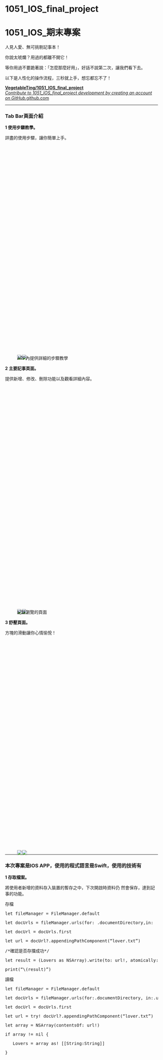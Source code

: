 # 1051_IOS_final_project

<h1 name="e739" id="e739" class="graf graf--h3 graf--leading graf--title">1051_IOS_期末專案</h1><p name="863e" id="863e" class="graf graf--p graf-after--h3">人見人愛、無可挑剔記事本！</p><p name="7906" id="7906" class="graf graf--p graf-after--p">你說太唬爛？用過的都離不開它！</p><p name="f613" id="f613" class="graf graf--p graf-after--p">等你用過不要跪著說：「怎麼那麼好用」，好話不說第二次，讓我們看下去。</p><p name="ec67" id="ec67" class="graf graf--p graf-after--p">以下是人性化的操作流程，三秒就上手，想忘都忘不了！</p><div name="b71c" id="b71c" class="graf graf--mixtapeEmbed graf-after--p graf--last"><a href="https://github.com/VegetableTing/1051_IOS_final_project.git" data-href="https://github.com/VegetableTing/1051_IOS_final_project.git" class="markup--anchor markup--mixtapeEmbed-anchor" title="https://github.com/VegetableTing/1051_IOS_final_project.git" rel="nofollow"><strong class="markup--strong markup--mixtapeEmbed-strong">VegetableTing/1051_IOS_final_project</strong><br><em class="markup--em markup--mixtapeEmbed-em">Contribute to 1051_IOS_final_project development by creating an account on GitHub.</em>github.com</a><a href="https://github.com/VegetableTing/1051_IOS_final_project.git" class="js-mixtapeImage mixtapeImage u-ignoreBlock" data-media-id="bc35e0622e97ffd1e0395880b0dc4ac6" data-thumbnail-img-id="0*ElbDkEPmwWGPaEzP." style="background-image: url(https://cdn-images-1.medium.com/fit/c/160/160/0*ElbDkEPmwWGPaEzP.);"></a></div></div></div></section><section name="81c5" class="section section--body"><div class="section-divider"><hr class="section-divider"></div><div class="section-content"><div class="section-inner sectionLayout--insetColumn"><h3 name="30ee" id="30ee" class="graf graf--h3 graf--leading">Tab Bar頁面介紹</h3><p name="780d" id="780d" class="graf graf--p graf-after--h3"><strong class="markup--strong markup--p-strong">1 使用步驟教學。</strong></p><p name="360d" id="360d" class="graf graf--p graf-after--p">詳盡的使用步驟，讓你簡單上手。</p><figure name="1b7a" id="1b7a" class="graf graf--figure graf-after--p"><div class="aspectRatioPlaceholder is-locked" style="max-width: 376px; max-height: 692px;"><div class="aspectRatioPlaceholder-fill" style="padding-bottom: 184%;"></div><div class="progressiveMedia js-progressiveMedia graf-image" data-image-id="1*Tay7ltUoWdrdQevvIKncwQ.png" data-width="376" data-height="692"><img src="https://cdn-images-1.medium.com/freeze/max/30/1*Tay7ltUoWdrdQevvIKncwQ.png?q=20" crossorigin="anonymous" class="progressiveMedia-thumbnail js-progressiveMedia-thumbnail"><canvas class="progressiveMedia-canvas js-progressiveMedia-canvas"></canvas><img class="progressiveMedia-image js-progressiveMedia-image" data-src="https://cdn-images-1.medium.com/max/800/1*Tay7ltUoWdrdQevvIKncwQ.png"><noscript class="js-progressiveMedia-inner"><img class="progressiveMedia-noscript js-progressiveMedia-inner" src="https://cdn-images-1.medium.com/max/800/1*Tay7ltUoWdrdQevvIKncwQ.png"></noscript></div></div><figcaption class="imageCaption">APP內提供詳細的步驟教學</figcaption></figure><p name="9788" id="9788" class="graf graf--p graf-after--figure"><strong class="markup--strong markup--p-strong">2 主要記事頁面。</strong></p><p name="d648" id="d648" class="graf graf--p graf-after--p">提供新增、修改、刪除功能以及觀看詳細內容。</p><figure name="0e7a" id="0e7a" class="graf graf--figure graf-after--p"><div class="aspectRatioPlaceholder is-locked" style="max-width: 413px; max-height: 735px;"><div class="aspectRatioPlaceholder-fill" style="padding-bottom: 178%;"></div><div class="progressiveMedia js-progressiveMedia graf-image" data-image-id="1*PiSyC8ZTNOUszuwPorcssQ.png" data-width="413" data-height="735"><img src="https://cdn-images-1.medium.com/freeze/max/30/1*PiSyC8ZTNOUszuwPorcssQ.png?q=20" crossorigin="anonymous" class="progressiveMedia-thumbnail js-progressiveMedia-thumbnail"><canvas class="progressiveMedia-canvas js-progressiveMedia-canvas"></canvas><img class="progressiveMedia-image js-progressiveMedia-image" data-src="https://cdn-images-1.medium.com/max/800/1*PiSyC8ZTNOUszuwPorcssQ.png"><noscript class="js-progressiveMedia-inner"><img class="progressiveMedia-noscript js-progressiveMedia-inner" src="https://cdn-images-1.medium.com/max/800/1*PiSyC8ZTNOUszuwPorcssQ.png"></noscript></div></div><figcaption class="imageCaption">紀錄瀏覽的頁面</figcaption></figure><p name="03ba" id="03ba" class="graf graf--p graf-after--figure"><strong class="markup--strong markup--p-strong">3 舒壓頁面。</strong></p><p name="22ea" id="22ea" class="graf graf--p graf-after--p">方塊的滑動讓你心情愉悅！</p><figure name="7c7b" id="7c7b" class="graf graf--figure graf-after--p graf--last"><div class="aspectRatioPlaceholder is-locked" style="max-width: 378px; max-height: 693px;"><div class="aspectRatioPlaceholder-fill" style="padding-bottom: 183.29999999999998%;"></div><div class="progressiveMedia js-progressiveMedia graf-image" data-image-id="1*g8RfKINSQhJUMhjdVojwSA.png" data-width="378" data-height="693"><img src="https://cdn-images-1.medium.com/freeze/max/30/1*g8RfKINSQhJUMhjdVojwSA.png?q=20" crossorigin="anonymous" class="progressiveMedia-thumbnail js-progressiveMedia-thumbnail"><canvas class="progressiveMedia-canvas js-progressiveMedia-canvas"></canvas><img class="progressiveMedia-image js-progressiveMedia-image" data-src="https://cdn-images-1.medium.com/max/800/1*g8RfKINSQhJUMhjdVojwSA.png"><noscript class="js-progressiveMedia-inner"><img class="progressiveMedia-noscript js-progressiveMedia-inner" src="https://cdn-images-1.medium.com/max/800/1*g8RfKINSQhJUMhjdVojwSA.png"></noscript></div></div></figure></div></div></section><section name="215e" class="section section--body"><div class="section-divider"><hr class="section-divider"></div><div class="section-content"><div class="section-inner sectionLayout--insetColumn"><h3 name="cf33" id="cf33" class="graf graf--h3 graf--leading">本次專案是IOS APP，使用的程式語言是Swift，使用的技術有</h3><p name="ba6b" id="ba6b" class="graf graf--p graf-after--h3"><strong class="markup--strong markup--p-strong">1 存取檔案。</strong></p><p name="31af" id="31af" class="graf graf--p graf-after--p">將使用者新增的資料存入裝置的暫存之中，下次開啟時資料仍 然會保存，達到記事的功能。</p><p name="9e29" id="9e29" class="graf graf--p graf-after--p">存檔</p><pre name="e9e0" id="e9e0" class="graf graf--pre graf-after--p">let fileManager = FileManager.default</pre><pre name="7707" id="7707" class="graf graf--pre graf-after--pre">let docUrls = fileManager.urls(for: .documentDirectory,in:  .userDomainMask)</pre><pre name="c7b7" id="c7b7" class="graf graf--pre graf-after--pre">let docUrl = docUrls.first</pre><pre name="8cd7" id="8cd7" class="graf graf--pre graf-after--pre">let url = docUrl?.appendingPathComponent(“lover.txt”)</pre><pre name="224b" id="224b" class="graf graf--pre graf-after--pre">/*確認是否存擋成功*/</pre><pre name="ac0c" id="ac0c" class="graf graf--pre graf-after--pre">let result = (Lovers as NSArray).write(to: url!, atomically:true)</pre><pre name="0130" id="0130" class="graf graf--pre graf-after--pre">print(“\(result)”)</pre><p name="7fbc" id="7fbc" class="graf graf--p graf-after--pre">讀檔</p><pre name="9b68" id="9b68" class="graf graf--pre graf-after--p">let fileManager = FileManager.default</pre><pre name="3fda" id="3fda" class="graf graf--pre graf-after--pre">let docUrls = fileManager.urls(for:.documentDirectory, in:.userDomainMask)</pre><pre name="f9b9" id="f9b9" class="graf graf--pre graf-after--pre">let docUrl = docUrls.first</pre><pre name="c771" id="c771" class="graf graf--pre graf-after--pre">let url = try! docUrl?.appendingPathComponent(“lover.txt”)</pre><pre name="ca00" id="ca00" class="graf graf--pre graf-after--pre">let array = NSArray(contentsOf: url!)</pre><pre name="7319" id="7319" class="graf graf--pre graf-after--pre">if array != nil {</pre><pre name="814f" id="814f" class="graf graf--pre graf-after--pre">   Lovers = array as! [[String:String]]</pre><pre name="b762" id="b762" class="graf graf--pre graf-after--pre">}</pre><figure name="fe68" id="fe68" class="graf graf--figure graf-after--pre"><div class="aspectRatioPlaceholder is-locked" style="max-width: 413px; max-height: 735px;"><div class="aspectRatioPlaceholder-fill" style="padding-bottom: 178%;"></div><div class="progressiveMedia js-progressiveMedia graf-image" data-image-id="1*PiSyC8ZTNOUszuwPorcssQ.png" data-width="413" data-height="735"><img src="https://cdn-images-1.medium.com/freeze/max/30/1*PiSyC8ZTNOUszuwPorcssQ.png?q=20" crossorigin="anonymous" class="progressiveMedia-thumbnail js-progressiveMedia-thumbnail"><canvas class="progressiveMedia-canvas js-progressiveMedia-canvas"></canvas><img class="progressiveMedia-image js-progressiveMedia-image" data-src="https://cdn-images-1.medium.com/max/800/1*PiSyC8ZTNOUszuwPorcssQ.png"><noscript class="js-progressiveMedia-inner"><img class="progressiveMedia-noscript js-progressiveMedia-inner" src="https://cdn-images-1.medium.com/max/800/1*PiSyC8ZTNOUszuwPorcssQ.png"></noscript></div></div><figcaption class="imageCaption">紀錄瀏覽的頁面</figcaption></figure><figure name="c076" id="c076" class="graf graf--figure graf-after--figure"><div class="aspectRatioPlaceholder is-locked" style="max-width: 413px; max-height: 720px;"><div class="aspectRatioPlaceholder-fill" style="padding-bottom: 174.3%;"></div><div class="progressiveMedia js-progressiveMedia graf-image" data-image-id="1*PRS_IfgxuOdcQirWAA_ovg.png" data-width="413" data-height="720"><img src="https://cdn-images-1.medium.com/freeze/max/30/1*PRS_IfgxuOdcQirWAA_ovg.png?q=20" crossorigin="anonymous" class="progressiveMedia-thumbnail js-progressiveMedia-thumbnail"><canvas class="progressiveMedia-canvas js-progressiveMedia-canvas"></canvas><img class="progressiveMedia-image js-progressiveMedia-image" data-src="https://cdn-images-1.medium.com/max/800/1*PRS_IfgxuOdcQirWAA_ovg.png"><noscript class="js-progressiveMedia-inner"><img class="progressiveMedia-noscript js-progressiveMedia-inner" src="https://cdn-images-1.medium.com/max/800/1*PRS_IfgxuOdcQirWAA_ovg.png"></noscript></div></div><figcaption class="imageCaption">記事詳細內容</figcaption></figure><p name="b67a" id="b67a" class="graf graf--p graf-after--figure"><strong class="markup--strong markup--p-strong">2 代理人。</strong></p><p name="a33c" id="a33c" class="graf graf--p graf-after--p">透過代理人委託處理事件。如textView的placeholder，系統並沒有提供和textField相同的功能。</p><p name="9a01" id="9a01" class="graf graf--p graf-after--p">因此我們利用代理人檢查是否有填入文字，開始輸入文字時便清空預設的文字，達到placeholder的效果。</p><pre name="299c" id="299c" class="graf graf--pre graf-after--p">func textViewDidBeginEditing(_ textView: UITextView) {</pre><pre name="e7e2" id="e7e2" class="graf graf--pre graf-after--pre">   print(“edit”)</pre><pre name="a682" id="a682" class="graf graf--pre graf-after--pre">   if !contentTextView.text.isEmpty {</pre><pre name="5de7" id="5de7" class="graf graf--pre graf-after--pre">      contentTextView.text = nil</pre><pre name="8fe0" id="8fe0" class="graf graf--pre graf-after--pre">      contentTextView.textColor = UIColor.black</pre><pre name="e839" id="e839" class="graf graf--pre graf-after--pre">   }</pre><pre name="1c59" id="1c59" class="graf graf--pre graf-after--pre">}</pre><figure name="0be3" id="0be3" class="graf graf--figure graf-after--pre"><div class="aspectRatioPlaceholder is-locked" style="max-width: 377px; max-height: 694px;"><div class="aspectRatioPlaceholder-fill" style="padding-bottom: 184.1%;"></div><div class="progressiveMedia js-progressiveMedia graf-image" data-image-id="1*hwAM1y0daepM4nwLDHG7fg.png" data-width="377" data-height="694"><img src="https://cdn-images-1.medium.com/freeze/max/30/1*hwAM1y0daepM4nwLDHG7fg.png?q=20" crossorigin="anonymous" class="progressiveMedia-thumbnail js-progressiveMedia-thumbnail"><canvas class="progressiveMedia-canvas js-progressiveMedia-canvas"></canvas><img class="progressiveMedia-image js-progressiveMedia-image" data-src="https://cdn-images-1.medium.com/max/800/1*hwAM1y0daepM4nwLDHG7fg.png"><noscript class="js-progressiveMedia-inner"><img class="progressiveMedia-noscript js-progressiveMedia-inner" src="https://cdn-images-1.medium.com/max/800/1*hwAM1y0daepM4nwLDHG7fg.png"></noscript></div></div><figcaption class="imageCaption">textView展示placeholder</figcaption></figure><p name="7deb" id="7deb" class="graf graf--p graf-after--figure"><strong class="markup--strong markup--p-strong">3 警告。</strong></p><p name="6663" id="6663" class="graf graf--p graf-after--p">當資料沒有填寫完全時，會跳出警告視窗提醒要完成資料的填寫。</p><pre name="bbb0" id="bbb0" class="graf graf--pre graf-after--p">//設定跳出信息</pre><pre name="0293" id="0293" class="graf graf--pre graf-after--pre">let controller = UIAlertController(title: “錯誤”, message: “有欄位尚未填寫”, preferredStyle: .alert)</pre><pre name="055f" id="055f" class="graf graf--pre graf-after--pre">//設定關閉的按鈕</pre><pre name="a5a6" id="a5a6" class="graf graf--pre graf-after--pre">let action = UIAlertAction(title:”OK”, style: .default, handler: nil)</pre><pre name="7b39" id="7b39" class="graf graf--pre graf-after--pre">controller.addAction(action)</pre><pre name="6987" id="6987" class="graf graf--pre graf-after--pre">present(controller, animated: true, completion: nil)</pre></div><div class="section-inner sectionLayout--outsetColumn"><figure name="569e" id="569e" class="graf graf--figure graf--layoutOutsetCenter graf-after--pre"><div class="aspectRatioPlaceholder is-locked" style="max-width: 377px; max-height: 692px;"><div class="aspectRatioPlaceholder-fill" style="padding-bottom: 183.6%;"></div><div class="progressiveMedia js-progressiveMedia graf-image" data-image-id="1*oavQyn-h_bTuT0rvP2rYRw.png" data-width="377" data-height="692"><img src="https://cdn-images-1.medium.com/freeze/max/30/1*oavQyn-h_bTuT0rvP2rYRw.png?q=20" crossorigin="anonymous" class="progressiveMedia-thumbnail js-progressiveMedia-thumbnail"><canvas class="progressiveMedia-canvas js-progressiveMedia-canvas"></canvas><img class="progressiveMedia-image js-progressiveMedia-image" data-src="https://cdn-images-1.medium.com/max/1000/1*oavQyn-h_bTuT0rvP2rYRw.png"><noscript class="js-progressiveMedia-inner"><img class="progressiveMedia-noscript js-progressiveMedia-inner" src="https://cdn-images-1.medium.com/max/1000/1*oavQyn-h_bTuT0rvP2rYRw.png"></noscript></div></div><figcaption class="imageCaption">判定欄位不可空，textView的placeholder不影響</figcaption></figure><figure name="cadc" id="cadc" class="graf graf--figure graf--layoutOutsetCenter graf-after--figure"><div class="aspectRatioPlaceholder is-locked" style="max-width: 376px; max-height: 670px;"><div class="aspectRatioPlaceholder-fill" style="padding-bottom: 178.2%;"></div><div class="progressiveMedia js-progressiveMedia graf-image" data-image-id="1*26jzoVEVkmbKzafvMr3sVg.png" data-width="376" data-height="670"><img src="https://cdn-images-1.medium.com/freeze/max/30/1*26jzoVEVkmbKzafvMr3sVg.png?q=20" crossorigin="anonymous" class="progressiveMedia-thumbnail js-progressiveMedia-thumbnail"><canvas class="progressiveMedia-canvas js-progressiveMedia-canvas"></canvas><img class="progressiveMedia-image js-progressiveMedia-image" data-src="https://cdn-images-1.medium.com/max/1000/1*26jzoVEVkmbKzafvMr3sVg.png"><noscript class="js-progressiveMedia-inner"><img class="progressiveMedia-noscript js-progressiveMedia-inner" src="https://cdn-images-1.medium.com/max/1000/1*26jzoVEVkmbKzafvMr3sVg.png"></noscript></div></div><figcaption class="imageCaption">圖片不可不選，有不同的警告訊息</figcaption></figure></div><div class="section-inner sectionLayout--insetColumn"><p name="f756" id="f756" class="graf graf--p graf-after--figure"><strong class="markup--strong markup--p-strong">4 通知。</strong></p><p name="1c8e" id="1c8e" class="graf graf--p graf-after--p">頁面間的通知，比如新增資料及修改資料時，會通知主頁面要更新畫面及載入新的資料。</p><p name="f06e" id="f06e" class="graf graf--p graf-after--p">新增資料時</p><pre name="ad4b" id="ad4b" class="graf graf--pre graf-after--p">func addLoverNoti(noti:Notification) {</pre><pre name="7793" id="7793" class="graf graf--pre graf-after--pre">   let dic = noti.userInfo as! [String:String]</pre><pre name="3e11" id="3e11" class="graf graf--pre graf-after--pre">   Lovers.insert( dic,at: 0)</pre><pre name="7af5" id="7af5" class="graf graf--pre graf-after--pre">   saveFile();</pre><pre name="e325" id="e325" class="graf graf--pre graf-after--pre">   /*當有新增時重新載入資料*/</pre><pre name="58a0" id="58a0" class="graf graf--pre graf-after--pre">   /*用動畫取代原本的畫面更新*/  </pre><pre name="e7ea" id="e7ea" class="graf graf--pre graf-after--pre">   //self.tableView.reloadData()</pre><pre name="9a40" id="9a40" class="graf graf--pre graf-after--pre">   isAddLover = true</pre><pre name="c689" id="c689" class="graf graf--pre graf-after--pre">}</pre><p name="310d" id="310d" class="graf graf--p graf-after--pre">編輯資料時</p><pre name="0bf7" id="0bf7" class="graf graf--pre graf-after--p">func editLoverNoti(noti:Notification) {</pre><pre name="32d6" id="32d6" class="graf graf--pre graf-after--pre">   loadFile()</pre><pre name="91f2" id="91f2" class="graf graf--pre graf-after--pre">   self.tableView.reloadData()</pre><pre name="4313" id="4313" class="graf graf--pre graf-after--pre">}</pre><p name="ab73" id="ab73" class="graf graf--p graf-after--pre"><strong class="markup--strong markup--p-strong">5 刪除欄位。</strong></p><p name="5dd9" id="5dd9" class="graf graf--p graf-after--p">左滑欄位提供刪除功能。</p><pre name="09e7" id="09e7" class="graf graf--pre graf-after--p">override func tableView(_ tableView: UITableView, commit editingStyle: UITableViewCellEditingStyle, forRowAt indexPath: IndexPath) {</pre><pre name="c8e5" id="c8e5" class="graf graf--pre graf-after--pre">   Lovers.remove(at:indexPath.row)</pre><pre name="fb16" id="fb16" class="graf graf--pre graf-after--pre">   saveFile();</pre><pre name="4441" id="4441" class="graf graf--pre graf-after--pre">   //self.tableView.reloadData()</pre><pre name="315b" id="315b" class="graf graf--pre graf-after--pre">   /*用動畫取代原本的畫面更新*/</pre><pre name="7202" id="7202" class="graf graf--pre graf-after--pre">   self.tableView.deleteRows(at: [indexPath], with: .automatic)</pre><pre name="ae18" id="ae18" class="graf graf--pre graf-after--pre">}</pre><figure name="2e6d" id="2e6d" class="graf graf--figure graf-after--pre"><div class="aspectRatioPlaceholder is-locked" style="max-width: 376px; max-height: 688px;"><div class="aspectRatioPlaceholder-fill" style="padding-bottom: 183%;"></div><div class="progressiveMedia js-progressiveMedia graf-image" data-image-id="1*eX3B7x_tgUMsQsTuKTp9aA.png" data-width="376" data-height="688"><img src="https://cdn-images-1.medium.com/freeze/max/30/1*eX3B7x_tgUMsQsTuKTp9aA.png?q=20" crossorigin="anonymous" class="progressiveMedia-thumbnail js-progressiveMedia-thumbnail"><canvas class="progressiveMedia-canvas js-progressiveMedia-canvas"></canvas><img class="progressiveMedia-image js-progressiveMedia-image" data-src="https://cdn-images-1.medium.com/max/800/1*eX3B7x_tgUMsQsTuKTp9aA.png"><noscript class="js-progressiveMedia-inner"><img class="progressiveMedia-noscript js-progressiveMedia-inner" src="https://cdn-images-1.medium.com/max/800/1*eX3B7x_tgUMsQsTuKTp9aA.png"></noscript></div></div><figcaption class="imageCaption">刪除欄位</figcaption></figure><p name="3545" id="3545" class="graf graf--p graf-after--figure"><strong class="markup--strong markup--p-strong">6 選擇照片。</strong></p><p name="0d5d" id="0d5d" class="graf graf--p graf-after--p">提供選擇相片的功能，需要設定取得相片的權限，也是透過代理人來進行實作。</p><pre name="2aa2" id="2aa2" class="graf graf--pre graf-after--p">@IBAction func selectPhoto(_ sender: Any) {</pre><pre name="14ff" id="14ff" class="graf graf--pre graf-after--pre">   let controller = UIImagePickerController()</pre><pre name="57d1" id="57d1" class="graf graf--pre graf-after--pre">   controller.sourceType = .photoLibrary</pre><pre name="f021" id="f021" class="graf graf--pre graf-after--pre">   controller.delegate = self</pre><pre name="8105" id="8105" class="graf graf--pre graf-after--pre">   present(controller, animated: true, completion: nil)</pre><pre name="cc4a" id="cc4a" class="graf graf--pre graf-after--pre">}</pre><figure name="e07d" id="e07d" class="graf graf--figure graf-after--pre graf--last"><div class="aspectRatioPlaceholder is-locked" style="max-width: 379px; max-height: 690px;"><div class="aspectRatioPlaceholder-fill" style="padding-bottom: 182.1%;"></div><div class="progressiveMedia js-progressiveMedia graf-image" data-image-id="1*38QKVOJR1JHQeU6yUF5NDg.png" data-width="379" data-height="690"><img src="https://cdn-images-1.medium.com/freeze/max/30/1*38QKVOJR1JHQeU6yUF5NDg.png?q=20" crossorigin="anonymous" class="progressiveMedia-thumbnail js-progressiveMedia-thumbnail"><canvas class="progressiveMedia-canvas js-progressiveMedia-canvas"></canvas><img class="progressiveMedia-image js-progressiveMedia-image" data-src="https://cdn-images-1.medium.com/max/800/1*38QKVOJR1JHQeU6yUF5NDg.png"><noscript class="js-progressiveMedia-inner"><img class="progressiveMedia-noscript js-progressiveMedia-inner" src="https://cdn-images-1.medium.com/max/800/1*38QKVOJR1JHQeU6yUF5NDg.png"></noscript></div></div></figure></div></div></section><section name="589b" class="section section--body section--last"><div class="section-divider"><hr class="section-divider"></div><div class="section-content"><div class="section-inner sectionLayout--insetColumn"><h3 name="7ee7" id="7ee7" class="graf graf--h3 graf--leading">本次期末專案實際Demo的操作畫面</h3><figure name="48cf" id="48cf" class="graf graf--figure graf-after--h3 graf--last"><div class="aspectRatioPlaceholder is-locked" style="max-width: 592px; max-height: 1080px;"><div class="aspectRatioPlaceholder-fill" style="padding-bottom: 182.4%;"></div><div class="progressiveMedia js-progressiveMedia graf-image" data-image-id="1*9rmS2YFpNInUSiNO3TwRqQ.gif" data-width="592" data-height="1080"><img src="https://cdn-images-1.medium.com/freeze/max/30/1*9rmS2YFpNInUSiNO3TwRqQ.gif?q=20" crossorigin="anonymous" class="progressiveMedia-thumbnail js-progressiveMedia-thumbnail"><canvas class="progressiveMedia-canvas js-progressiveMedia-canvas"></canvas><img class="progressiveMedia-image js-progressiveMedia-image" data-src="https://cdn-images-1.medium.com/max/800/1*9rmS2YFpNInUSiNO3TwRqQ.gif"><noscript class="js-progressiveMedia-inner"><img class="progressiveMedia-noscript js-progressiveMedia-inner" src="https://cdn-images-1.medium.com/max/800/1*9rmS2YFpNInUSiNO3TwRqQ.gif"></noscript></div></div><figcaption class="imageCaption">Demo Gif</figcaption></figure></div></div></section></div><footer class="u-paddingTop10"></footer></article></main><div class="drawer u-textAlignCenter js-drawer u-hide"><button class="button button--close button--chromeless u-baseColor--buttonNormal"  data-action="toggle-drawer">&times;</button><div class="drawer-inner u-alignMiddle"><button class="button button--large button--circle button--chromeless u-baseColor--buttonNormal button--withIcon button--withSvgIcon"  title="Show previous tip" aria-label="Show previous tip" data-action="previous-tip"><span class="svgIcon svgIcon--arrowLeft svgIcon--29px"><svg class="svgIcon-use" width="29" height="29" viewBox="0 0 29 29" ><path d="M18.663 24.927L8.2 14.463 18.663 4l1.29 1.147-9.316 9.316 9.316 9.317z" fill-rule="evenodd"/></svg></span></button><div class="drawer-content u-alignBlock js-drawerTip"></div><button class="button button--large button--circle button--chromeless u-baseColor--buttonNormal button--withIcon button--withSvgIcon"  title="Show next tip" aria-label="Show next tip" data-action="next-tip"><span class="svgIcon svgIcon--arrowRight svgIcon--29px"><svg class="svgIcon-use" width="29" height="29" viewBox="0 0 29 29" ><path d="M9.147 4l10.606 10.463L9.147 24.927 8 23.78l9.317-9.317L8 5.147z" fill-rule="evenodd"/></svg></span></button></div></div></div></div></div><div class="loadingBar"></div><script>// <![CDATA[
window["obvInit"] = function (opt_embedded) {window["obvInit"]["embedded"] = opt_embedded; window["obvInit"]["ready"] = true;}
// ]]></script><script>// <![CDATA[
var GLOBALS = {"audioUrl":"https://d1fcbxp97j4nb2.cloudfront.net","baseUrl":"https://medium.com","buildLabel":"26934-014c153","currentUser":{"userId":"2a4fd843f01a","username":"alex100433","name":"蔡昌廷","imageId":"1*GFfUsHn0FZ3Ru5zxU-Nu5Q.jpeg","createdAt":1471691200054,"updatedAt":1484020261502,"lastPostCreatedAt":1483923863376,"upvotes":1,"unvotes":1,"loggedInReads":2,"loggedInReadsUnique":2,"loggedOutReads":4,"loggedInViews":3,"loggedOutViews":4,"postsRead":13,"lastTimezoneOffsetMin":-480,"languageCode":"zh-tw","allowEmails":0,"allowSocialEmails":0,"allowFollowerEmails":0,"flagSeenEditor":3,"isVerified":true,"subscriberEmail":"","onboardingStatus":1,"allowAllEmails":0,"allowLetterEmails":0,"allowProductEmails":0,"allowMentionEmails":0,"googleAccountId":"113411795812738874216","allowOutreachEmails":0,"activityLastSeenAt":1483924844891},"currentUserHasUnverifiedEmail":false,"isAuthenticated":true,"isCurrentUserVerified":true,"language":"zh-tw","mediumTwitterScreenName":"medium","miroUrl":"https://cdn-images-1.medium.com","moduleUrls":{"base":"https://medium.com/gen-js/main-base.bundle.js","notes":"https://medium.com/gen-js/main-notes.bundle.js","posters":"https://medium.com/gen-js/main-posters.bundle.js","common-async":"https://medium.com/gen-js/main-common-async.bundle.js","stats":"https://medium.com/gen-js/main-stats.bundle.js","misc-screens":"https://medium.com/gen-js/main-misc-screens.bundle.js"},"previewConfig":{"weightThreshold":1,"weightImageParagraph":0.51,"weightIframeParagraph":0.8,"weightTextParagraph":0.08,"weightEmptyParagraph":0,"weightP":0.003,"weightH":0.005,"weightBq":0.003,"minPTextLength":60,"truncateBoundaryChars":20,"detectTitle":true,"detectTitleLevThreshold":0.15},"productName":"Medium","supportsEdit":true,"termsUrl":"//medium.com/policy/9db0094a1e0f","textshotHost":"textshot.medium.com","transactionId":"1484024331269:47d68d26dab3","useragent":{"browser":"chrome","family":"chrome","os":"mac","version":55,"supportsDesktopEdit":true,"supportsInteract":true,"supportsView":true,"isMobile":false,"isTablet":false,"isNative":false,"supportsFileAPI":true,"isTier1":true,"clientVersion":"","unknownParagraphsBad":false,"clientChannel":"","supportsRealScrollEvents":true,"supportsVhUnits":true,"ruinsViewportSections":false,"supportsHtml5Video":true,"supportsMagicUnderlines":true,"isWebView":false,"isFacebookWebView":false,"supportsProgressiveMedia":true,"supportsPromotedPosts":true,"isBot":false,"supportsScrollableMetabar":true},"variants":{"allow_access":true,"allow_signup":true,"allow_test_auth":"disallow","signin_services":"twitter,facebook,google,email,google-fastidv","signup_services":"twitter,facebook,google,email,google-fastidv","enable_smyte_integration":true,"android_rating_prompt_recommend_threshold":5,"google_sign_in_android":true,"enable_onboarding":true,"ios_custom_miro_url":"https://cdn-images-1.medium.com","reengagement_notification_duration":3,"enable_inline_code_creation":true,"enable_adsnative_integration":true,"browsable_stream_config_bucket":"curated","ios_small_post_preview_truncation_length":5.5,"ios_large_post_preview_truncation_length":5.5,"disable_ios_catalog_badging":true,"enable_ranked_feed_survey_promo":true,"enable_textshots_v2":true,"enable_textshots_v2_web_ui":true,"add_top_stories_in_digest":true,"digest_bottom_staff_section":true,"should_receive_daily_push_notification":true,"enable_prepublish_share_settings":true,"enable_direct_auth_connect":true,"enable_prepublish_twitter_connect":true,"enable_hide_response_on_parent_post":true,"enable_post_import":true,"enable_sponsored_post_labelling":true,"show_publication_topics":true,"enable_logged_in_follow_on_collection_post":true,"social_recs_weight_factor":1,"digest_posts_count_published_by_followed_users_and_collections":3,"digest_posts_count_published_by_followed_users":3,"digest_posts_count_published_by_followed_collections":3,"digest_posts_count_recommended_by_users":3,"digest_posts_count_recommended_by_staff":3,"enable_prepublish_facebook_share":true,"enable_prepublish_facebook_connect":true,"promoted_story_placement_locations":"POST_PAGE_FOOTER,POST_PAGE_BELOW_POST_ACTIONS","can_see_publication_takeovers":true,"enable_stats_response_filtering":true,"enable_related_reads_curse_words_filtering":true,"enable_normalized_email_check":true,"enable_author_invite":true,"enable_search_collection_by_tag_recency_filter":true,"search_collection_by_tag_filter_min_votes":10,"enable_curated_placements":true,"digest_with_pub_sections":true,"digest_new_design":true,"enable_sentiment_analysis":true,"honeypot_strategy":"entity","enable_using_collection_interest_graph_rank_feed":true,"enable_always_using_collection_and_user_interest_graph_rank_feed":true,"enable_drag_and_drop_ui":true,"enable_mobile_web_image_grids":true,"enable_catalog_takeover_route":true,"enable_section_header":true,"show_more_placements":"control","enable_crex_directory":true,"enable_manual_engagements":true,"enable_new_hero_promo":true,"honeypot_footer_copy_strategy":1,"enable_accept_post_request_screen":true,"link_post_request_email_to_post_request_screen":true,"store_post_request_in_dynamo":true,"reject_post_requests_from_screen":true,"enable_export_members":true,"user_popover_show_top_stories":true,"enable_new_pub_suggestions":true,"enable_new_follower_stats_emails":true,"sms_copy_strategy":1,"enable_eoy_user_summary":true},"xsrfToken":"hRTduHyG4CrHg1FB","iosAppId":"828256236","supportEmail":"yourfriends@medium.com","teamName":"Team Medium","fp":{"/icons/favicon.svg":"https://cdn-static-1.medium.com/_/fp/icons/favicon.KjTfUJo7yJH_fCoUzzH3cg.svg","/icons/favicon-dev-editor.ico":"https://cdn-static-1.medium.com/_/fp/icons/favicon-dev-editor.YKKRxBO8EMvIqhyCwIiJeQ.ico","/icons/favicon-hatch-editor.ico":"https://cdn-static-1.medium.com/_/fp/icons/favicon-hatch-editor.BuEyHIqlyh2s_XEk4Rl32Q.ico","/icons/favicon-medium-editor.ico":"https://cdn-static-1.medium.com/_/fp/icons/favicon-medium-editor.PiakrZWB7Yb80quUVQWM6g.ico"},"authBaseUrl":"https://medium.com","imageUploadSizeMb":25,"isAuthDomainRequest":true,"algoliaApiEndpoint":"https://MQ57UUUQZ2-dsn.algolia.net","algoliaAppId":"MQ57UUUQZ2","algoliaSearchOnlyApiKey":"f2b83a373dfeab4286ac5e9da958a5a9","iosAppStoreUrl":"https://itunes.apple.com/app/medium-everyones-stories/id828256236?pt=698524&mt=8","iosAppLinkBaseUrl":"medium:","algoliaIndexPrefix":"medium_","androidPlayStoreUrl":"https://play.google.com/store/apps/details?id=com.medium.reader","googleClientId":"216296035834-k1k6qe060s2tp2a2jam4ljdcms00sttg.apps.googleusercontent.com","androidPackage":"com.medium.reader","androidPlayStoreMarketScheme":"market://details?id=com.medium.reader","googleAuthUri":"https://accounts.google.com/o/oauth2/auth","androidScheme":"medium","layoutData":{"useDynamicScripts":false,"googleAnalyticsTrackingCode":"UA-24232453-2","jsShivUrl":"https://cdn-static-1.medium.com/_/fp/js/shiv.RI2ePTZ5gFmMgLzG5bEVAA.js","useDynamicCss":false,"faviconUrl":"https://cdn-static-1.medium.com/_/fp/icons/favicon-medium.TAS6uQ-Y7kcKgi0xjcYHXw.ico","faviconImageId":"1*W0nmth_X8nFKjn6BZ388UQ.png","fontSets":[{"id":1,"url":"https://medium.com/css/fonts-base.css"},{"id":4,"url":"https://medium.com/css/fonts-lazy-base.css"},{"id":6,"url":"https://medium.com/css/fonts-latin-base.css"},{"id":7,"url":"https://medium.com/css/fonts-lazy-latin-base.css"}]},"authBaseUrlRev":"moc.muidem//:sptth","isDnt":false,"stripePublishableKey":"pk_live_7FReX44VnNIInZwrIIx6ghjl","archiveUploadSizeMb":100,"paymentData":{"currencies":{"1":{"label":"US Dollar","external":"usd"}},"countries":{"1":{"label":"United States of America","external":"US"}},"accountTypes":{"1":{"label":"Individual","external":"individual"},"2":{"label":"Company","external":"company"}}},"previewConfig2":{"weightThreshold":1,"weightImageParagraph":0.05,"raiseImage":true,"enforceHeaderHierarchy":true,"isImageInsetRight":true},"isAmp":false,"iosScheme":"medium","isSwBoot":false,"lightstep":{"accessToken":"ce5be895bef60919541332990ac9fef2","carrier":"{\"ot-tracer-spanid\":\"64c0e6e70fb00e98\",\"ot-tracer-traceid\":\"7215db8004820a2e\",\"ot-tracer-sampled\":\"true\"}","host":"collector-medium.lightstep.com"},"facebook":{"key":"542599432471018","secret":"c14df7146e9052a1131f3c900c1f0644","token":"542599432471018|1JqjIwxSfY9jOt_KwjWEl1R7T6I","namespace":"medium-com","scope":{"default":["public_profile","email","user_friends"],"connect":["public_profile","email","user_friends"],"login":["public_profile","email","user_friends"],"share":["public_profile","email","user_friends","publish_actions"]},"smartPublishWhitelistedPublications":["bcc38c8f6edf","f3726e2a5878","828a270689e","81c7d351c056","f30e42fd7ff8","8bf1d7d3081b","d16afa0ae7c","d8f3f6ad9c31","e74de0cedea9","15f753907972","c8c6a6b01ebd","3412b9729488","2ce4bbcf83bb","544c7006046e","7bfcdbc6b30a","a268fd916824","458a773bccd2"],"instantArticles":{"published":true,"developmentMode":false}},"mailingListArchiveUploadSizeMb":2,"isDoNotAuth":false}
// ]]></script><script charset="UTF-8" src="https://medium.com/gen-js/main-base.bundle.js" async></script><script>// <![CDATA[
window["obvInit"]({"value":{"id":"5f32edaca3f","versionId":"53dfd5b3fec3","creatorId":"2a4fd843f01a","creator":{"userId":"2a4fd843f01a","name":"蔡昌廷","username":"alex100433","createdAt":1471691200054,"lastPostCreatedAt":1483923863376,"imageId":"1*GFfUsHn0FZ3Ru5zxU-Nu5Q.jpeg","backgroundImageId":"","bio":"","twitterScreenName":"","facebookAccountId":"","allowNotes":1,"type":"User"},"homeCollectionId":"","title":"1051_IOS_期末專案","detectedLanguage":"zh-Hant","latestVersion":"53dfd5b3fec3","latestPublishedVersion":"53dfd5b3fec3","hasUnpublishedEdits":false,"latestRev":1046,"createdAt":1483923863376,"updatedAt":1484024209362,"acceptedAt":0,"firstPublishedAt":1483924262415,"latestPublishedAt":1484024209362,"vote":false,"experimentalCss":"","displayAuthor":"","content":{"subtitle":"人見人愛、無可挑剔記事本！","caption":"","bodyModel":{"paragraphs":[{"name":"e739","type":3,"text":"1051_IOS_期末專案","markups":[]},{"name":"863e","type":1,"text":"人見人愛、無可挑剔記事本！","markups":[]},{"name":"7906","type":1,"text":"你說太唬爛？用過的都離不開它！","markups":[]},{"name":"f613","type":1,"text":"等你用過不要跪著說：「怎麼那麼好用」，好話不說第二次，讓我們看下去。","markups":[]},{"name":"ec67","type":1,"text":"以下是人性化的操作流程，三秒就上手，想忘都忘不了！","markups":[]},{"name":"b71c","type":14,"text":"VegetableTing/1051_IOS_final_project\nContribute to 1051_IOS_final_project development by creating an account on GitHub.github.com","markups":[{"type":3,"start":0,"end":129,"href":"https://github.com/VegetableTing/1051_IOS_final_project.git","title":"https://github.com/VegetableTing/1051_IOS_final_project.git","rel":"","anchorType":0},{"type":1,"start":0,"end":36},{"type":2,"start":37,"end":119}],"mixtapeMetadata":{"mediaResourceId":"bc35e0622e97ffd1e0395880b0dc4ac6","thumbnailImageId":"0*ElbDkEPmwWGPaEzP.","href":"https://github.com/VegetableTing/1051_IOS_final_project.git"}},{"name":"30ee","type":3,"text":"Tab Bar頁面介紹","markups":[]},{"name":"780d","type":1,"text":"1 使用步驟教學。","markups":[{"type":1,"start":0,"end":9}]},{"name":"360d","type":1,"text":"詳盡的使用步驟，讓你簡單上手。","markups":[]},{"name":"1b7a","type":4,"text":"APP內提供詳細的步驟教學","markups":[],"layout":1,"metadata":{"id":"1*Tay7ltUoWdrdQevvIKncwQ.png","originalWidth":376,"originalHeight":692}},{"name":"9788","type":1,"text":"2 主要記事頁面。","markups":[{"type":1,"start":0,"end":9}]},{"name":"d648","type":1,"text":"提供新增、修改、刪除功能以及觀看詳細內容。","markups":[]},{"name":"0e7a","type":4,"text":"紀錄瀏覽的頁面","markups":[],"layout":1,"metadata":{"id":"1*PiSyC8ZTNOUszuwPorcssQ.png","originalWidth":413,"originalHeight":735}},{"name":"03ba","type":1,"text":"3 舒壓頁面。","markups":[{"type":1,"start":0,"end":7}]},{"name":"22ea","type":1,"text":"方塊的滑動讓你心情愉悅！","markups":[]},{"name":"7c7b","type":4,"text":"","markups":[],"layout":1,"metadata":{"id":"1*g8RfKINSQhJUMhjdVojwSA.png","originalWidth":378,"originalHeight":693}},{"name":"cf33","type":3,"text":"本次專案是IOS APP，使用的程式語言是Swift，使用的技術有","markups":[]},{"name":"ba6b","type":1,"text":"1 存取檔案。","markups":[{"type":1,"start":0,"end":7}]},{"name":"31af","type":1,"text":"將使用者新增的資料存入裝置的暫存之中，下次開啟時資料仍 然會保存，達到記事的功能。","markups":[]},{"name":"9e29","type":1,"text":"存檔","markups":[]},{"name":"e9e0","type":8,"text":"let fileManager = FileManager.default","markups":[]},{"name":"7707","type":8,"text":"let docUrls = fileManager.urls(for: .documentDirectory,in:  .userDomainMask)","markups":[]},{"name":"c7b7","type":8,"text":"let docUrl = docUrls.first","markups":[]},{"name":"8cd7","type":8,"text":"let url = docUrl?.appendingPathComponent(“lover.txt”)","markups":[]},{"name":"224b","type":8,"text":"/*確認是否存擋成功*/","markups":[]},{"name":"ac0c","type":8,"text":"let result = (Lovers as NSArray).write(to: url!, atomically:true)","markups":[]},{"name":"0130","type":8,"text":"print(“\\(result)”)","markups":[]},{"name":"7fbc","type":1,"text":"讀檔","markups":[]},{"name":"9b68","type":8,"text":"let fileManager = FileManager.default","markups":[]},{"name":"3fda","type":8,"text":"let docUrls = fileManager.urls(for:.documentDirectory, in:.userDomainMask)","markups":[]},{"name":"f9b9","type":8,"text":"let docUrl = docUrls.first","markups":[]},{"name":"c771","type":8,"text":"let url = try! docUrl?.appendingPathComponent(“lover.txt”)","markups":[]},{"name":"ca00","type":8,"text":"let array = NSArray(contentsOf: url!)","markups":[]},{"name":"7319","type":8,"text":"if array != nil {","markups":[]},{"name":"814f","type":8,"text":"   Lovers = array as! [[String:String]]","markups":[]},{"name":"b762","type":8,"text":"}","markups":[]},{"name":"fe68","type":4,"text":"紀錄瀏覽的頁面","markups":[],"layout":1,"metadata":{"id":"1*PiSyC8ZTNOUszuwPorcssQ.png","originalWidth":413,"originalHeight":735}},{"name":"c076","type":4,"text":"記事詳細內容","markups":[],"layout":1,"metadata":{"id":"1*PRS_IfgxuOdcQirWAA_ovg.png","originalWidth":413,"originalHeight":720}},{"name":"b67a","type":1,"text":"2 代理人。","markups":[{"type":1,"start":0,"end":6}]},{"name":"a33c","type":1,"text":"透過代理人委託處理事件。如textView的placeholder，系統並沒有提供和textField相同的功能。","markups":[]},{"name":"9a01","type":1,"text":"因此我們利用代理人檢查是否有填入文字，開始輸入文字時便清空預設的文字，達到placeholder的效果。","markups":[]},{"name":"299c","type":8,"text":"func textViewDidBeginEditing(_ textView: UITextView) {","markups":[]},{"name":"e7e2","type":8,"text":"   print(“edit”)","markups":[]},{"name":"a682","type":8,"text":"   if !contentTextView.text.isEmpty {","markups":[]},{"name":"5de7","type":8,"text":"      contentTextView.text = nil","markups":[]},{"name":"8fe0","type":8,"text":"      contentTextView.textColor = UIColor.black","markups":[]},{"name":"e839","type":8,"text":"   }","markups":[]},{"name":"1c59","type":8,"text":"}","markups":[]},{"name":"0be3","type":4,"text":"textView展示placeholder","markups":[],"layout":1,"metadata":{"id":"1*hwAM1y0daepM4nwLDHG7fg.png","originalWidth":377,"originalHeight":694}},{"name":"7deb","type":1,"text":"3 警告。","markups":[{"type":1,"start":0,"end":5}]},{"name":"6663","type":1,"text":"當資料沒有填寫完全時，會跳出警告視窗提醒要完成資料的填寫。","markups":[]},{"name":"bbb0","type":8,"text":"//設定跳出信息","markups":[]},{"name":"0293","type":8,"text":"let controller = UIAlertController(title: “錯誤”, message: “有欄位尚未填寫”, preferredStyle: .alert)","markups":[]},{"name":"055f","type":8,"text":"//設定關閉的按鈕","markups":[]},{"name":"a5a6","type":8,"text":"let action = UIAlertAction(title:”OK”, style: .default, handler: nil)","markups":[]},{"name":"7b39","type":8,"text":"controller.addAction(action)","markups":[]},{"name":"6987","type":8,"text":"present(controller, animated: true, completion: nil)","markups":[]},{"name":"569e","type":4,"text":"判定欄位不可空，textView的placeholder不影響","markups":[],"layout":3,"metadata":{"id":"1*oavQyn-h_bTuT0rvP2rYRw.png","originalWidth":377,"originalHeight":692}},{"name":"cadc","type":4,"text":"圖片不可不選，有不同的警告訊息","markups":[],"layout":3,"metadata":{"id":"1*26jzoVEVkmbKzafvMr3sVg.png","originalWidth":376,"originalHeight":670}},{"name":"f756","type":1,"text":"4 通知。","markups":[{"type":1,"start":0,"end":5}]},{"name":"1c8e","type":1,"text":"頁面間的通知，比如新增資料及修改資料時，會通知主頁面要更新畫面及載入新的資料。","markups":[]},{"name":"f06e","type":1,"text":"新增資料時","markups":[]},{"name":"ad4b","type":8,"text":"func addLoverNoti(noti:Notification) {","markups":[]},{"name":"7793","type":8,"text":"   let dic = noti.userInfo as! [String:String]","markups":[]},{"name":"3e11","type":8,"text":"   Lovers.insert( dic,at: 0)","markups":[]},{"name":"7af5","type":8,"text":"   saveFile();","markups":[]},{"name":"e325","type":8,"text":"   /*當有新增時重新載入資料*/","markups":[]},{"name":"58a0","type":8,"text":"   /*用動畫取代原本的畫面更新*/  ","markups":[]},{"name":"e7ea","type":8,"text":"   //self.tableView.reloadData()","markups":[]},{"name":"9a40","type":8,"text":"   isAddLover = true","markups":[]},{"name":"c689","type":8,"text":"}","markups":[]},{"name":"310d","type":1,"text":"編輯資料時","markups":[]},{"name":"0bf7","type":8,"text":"func editLoverNoti(noti:Notification) {","markups":[]},{"name":"32d6","type":8,"text":"   loadFile()","markups":[]},{"name":"91f2","type":8,"text":"   self.tableView.reloadData()","markups":[]},{"name":"4313","type":8,"text":"}","markups":[]},{"name":"ab73","type":1,"text":"5 刪除欄位。","markups":[{"type":1,"start":0,"end":7}]},{"name":"5dd9","type":1,"text":"左滑欄位提供刪除功能。","markups":[]},{"name":"09e7","type":8,"text":"override func tableView(_ tableView: UITableView, commit editingStyle: UITableViewCellEditingStyle, forRowAt indexPath: IndexPath) {","markups":[]},{"name":"c8e5","type":8,"text":"   Lovers.remove(at:indexPath.row)","markups":[]},{"name":"fb16","type":8,"text":"   saveFile();","markups":[]},{"name":"4441","type":8,"text":"   //self.tableView.reloadData()","markups":[]},{"name":"315b","type":8,"text":"   /*用動畫取代原本的畫面更新*/","markups":[]},{"name":"7202","type":8,"text":"   self.tableView.deleteRows(at: [indexPath], with: .automatic)","markups":[]},{"name":"ae18","type":8,"text":"}","markups":[]},{"name":"2e6d","type":4,"text":"刪除欄位","markups":[],"layout":1,"metadata":{"id":"1*eX3B7x_tgUMsQsTuKTp9aA.png","originalWidth":376,"originalHeight":688}},{"name":"3545","type":1,"text":"6 選擇照片。","markups":[{"type":1,"start":0,"end":7}]},{"name":"0d5d","type":1,"text":"提供選擇相片的功能，需要設定取得相片的權限，也是透過代理人來進行實作。","markups":[]},{"name":"2aa2","type":8,"text":"@IBAction func selectPhoto(_ sender: Any) {","markups":[]},{"name":"14ff","type":8,"text":"   let controller = UIImagePickerController()","markups":[]},{"name":"57d1","type":8,"text":"   controller.sourceType = .photoLibrary","markups":[]},{"name":"f021","type":8,"text":"   controller.delegate = self","markups":[]},{"name":"8105","type":8,"text":"   present(controller, animated: true, completion: nil)","markups":[]},{"name":"cc4a","type":8,"text":"}","markups":[]},{"name":"e07d","type":4,"text":"","markups":[],"layout":1,"metadata":{"id":"1*38QKVOJR1JHQeU6yUF5NDg.png","originalWidth":379,"originalHeight":690}},{"name":"7ee7","type":3,"text":"本次期末專案實際Demo的操作畫面","markups":[]},{"name":"48cf","type":4,"text":"Demo Gif","markups":[],"layout":1,"metadata":{"id":"1*9rmS2YFpNInUSiNO3TwRqQ.gif","originalWidth":592,"originalHeight":1080}}],"sections":[{"name":"84b1","startIndex":0},{"name":"81c5","startIndex":6},{"name":"215e","startIndex":16},{"name":"589b","startIndex":95}]},"postDisplay":{"coverless":true},"metaDescription":""},"virtuals":{"createdAtRelative":"a day ago","updatedAtRelative":"2 minutes ago","acceptedAtRelative":"","createdAtEnglish":"January 9, 2017","updatedAtEnglish":"January 10, 2017","acceptedAtEnglish":"","firstPublishedAtEnglish":"January 9, 2017","latestPublishedAtEnglish":"January 10, 2017","allowNotes":true,"snippet":"人見人愛、無可挑剔記事本！","previewImage":{"imageId":"1*Tay7ltUoWdrdQevvIKncwQ.png","filter":"","backgroundSize":"","originalWidth":376,"originalHeight":692,"strategy":"resample","height":0,"width":0},"wordCount":227,"imageCount":11,"readingTime":2.156603773584906,"subtitle":"人見人愛、無可挑剔記事本！","userPostRelation":{"userId":"2a4fd843f01a","postId":"5f32edaca3f","readAt":1484024209576,"readLaterAddedAt":1484022637063,"votedAt":0,"collaboratorAddedAt":0,"notesAddedAt":0,"subscribedAt":0,"lastReadSectionName":"81c5","lastReadVersionId":"467c9aaaa2ef","lastReadAt":1484023903713,"lastReadParagraphName":"1b7a","lastReadPercentage":0.14,"viewedAt":1484024217556,"presentedCountInResponseManagement":0,"clapCount":0,"seriesUpdateNotifsOptedInAt":0},"usersBySocialRecommends":[],"latestPublishedAtAbbreviated":"Jan 10","firstPublishedAtAbbreviated":"Jan 9","emailSnippet":"你說太唬爛？用過的都離不開它！\n\n等你用過不要跪著說：「怎麼那麼好用」，好話不說第二次，讓我們看下去。\n\n以下是人性化的操作流程，三秒就上手，想忘都忘不了！\n\nTab Bar頁面介紹\n\n1 使用步驟教學。\n\n詳盡的使用步驟，讓你簡單上手。\n\n2 主要記事頁面。\n\n提供新增、修改、刪除功能以及觀看詳細內容。\n\n3 舒壓頁面。\n\n方塊的滑動讓你心情愉悅！\n\n本次專案是IOS APP，使用的程式語言是Swift，使用的技術有\n\n1 存取檔案。\n\n將使用者新增的資料存入裝置的暫存之中，下次開啟時資料仍 然會保存，達到記事的功能。\n\n存檔\n\n讀檔\n\n2 代理人。\n\n透過代理人委託處理事件。如textView的placeholder，系統並沒有提供和textField相同的功能。\n\n因此我們利用代理人檢查是否有填入文字，開始輸入文字時便清空預設的文字，達到placeholder的效果。\n\n3 警告。\n\n當資料沒有填寫完全時，會跳出警告視窗提醒要完成資料的填寫。\n\n4 通知。\n\n頁面間的通知，比如新增資料及修改資料時，會通知主頁面要更新畫面及載入新的資料。\n\n新增資料時\n\n編輯資料時\n\n5 刪除…","recommends":0,"socialRecommends":[],"isBookmarked":true,"tags":[],"socialRecommendsCount":0,"responsesCreatedCount":0,"links":{"entries":[],"version":"0.3","generatedAt":1484024209684},"isLockedPreviewOnly":false,"takeoverId":"","metaDescription":"","totalClapCount":0},"coverless":true,"slug":"1051-ios-期末專案","translationSourcePostId":"","translationSourceCreatorId":"","isApprovedTranslation":false,"inResponseToPostId":"","inResponseToRemovedAt":0,"isTitleSynthesized":true,"allowResponses":true,"importedUrl":"","importedPublishedAt":0,"visibility":0,"uniqueSlug":"1051-ios-期末專案-5f32edaca3f","previewContent":{"bodyModel":{"paragraphs":[{"name":"e739","type":3,"text":"1051_IOS_期末專案","markups":[],"alignment":1},{"name":"863e","type":1,"text":"人見人愛、無可挑剔記事本！","markups":[],"alignment":1},{"name":"7906","type":1,"text":"你說太唬爛？用過的都離不開它！","markups":[],"alignment":1},{"name":"f613","type":1,"text":"等你用過不要跪著說：「怎麼那麼好用」，好話不說第二次，讓我們看下去。","markups":[],"alignment":1},{"name":"ec67","type":1,"text":"以下是人性化的操作流程，三秒就上手，想忘都忘不了！","markups":[],"alignment":1}],"sections":[{"startIndex":0}]},"isFullContent":false},"license":0,"inResponseToMediaResourceId":"","canonicalUrl":"","approvedHomeCollectionId":"","newsletterId":"","webCanonicalUrl":"","mediumUrl":"","migrationId":"","notifyFollowers":true,"notifyTwitter":false,"isSponsored":false,"isRequestToPubDisabled":false,"notifyFacebook":false,"responseHiddenOnParentPostAt":0,"isSeries":false,"crexLineItemId":"","type":"Post"},"normalizingDeltas":[],"editorTipsVersionNumber":3,"collectionUserRelations":[],"membershipPlans":[],"references":{"User":{"2a4fd843f01a":{"userId":"2a4fd843f01a","name":"蔡昌廷","username":"alex100433","createdAt":1471691200054,"lastPostCreatedAt":1483923863376,"imageId":"1*GFfUsHn0FZ3Ru5zxU-Nu5Q.jpeg","backgroundImageId":"","bio":"","twitterScreenName":"","facebookAccountId":"","allowNotes":1,"type":"User"}}}})
// ]]></script></body></html>
